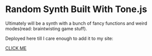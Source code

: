 # Random Synth Built With Tone.js
Ultimately will be a synth with a bunch of fancy functions and weird modes(read: braintwisting game stuff).

Deployed here till I care enough to add it to my site:


[CLICK ME](https://zealous-northcutt-6cd622.netlify.com/)


